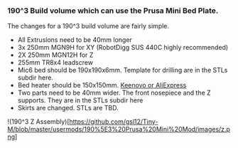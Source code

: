 ### 190^3 Build volume which can use the Prusa Mini Bed Plate.

The changes for a 190^3 build volume are fairly simple.   
- All Extrusions need to be 40mm longer
- 3x 250mm MGN9H for XY (RobotDigg SUS 440C highly recommended) 
- 2X 250mm MGN12H for Z
- 255mm TR8x4 leadscrew
- Mic6 bed should be 190x190x6mm.  Template for drilling are in the STLs subdir here.
- Bed heater should be 150x150mm.   [Keenovo or AliExpress](https://www.aliexpress.com/item/4000271859036.html?spm=a2g0s.9042311.0.0.27424c4dSLLDSs)
- Two parts need to be 40mm wider.  The front nosepiece and the Z supports.  They are in the STLs subdir here
- Skirts are changed.  STLs are TBD.

!(190^3 Z Assembly)[https://github.com/gsl12/Tiny-M/blob/master/usermods/190%5E3%20Prusa%20Mini%20Mod/images/z.png]
